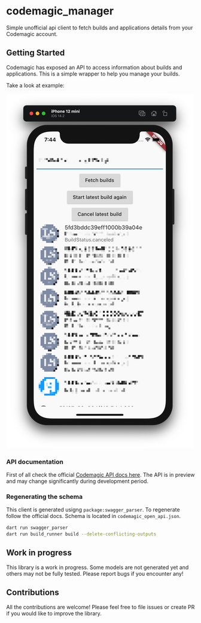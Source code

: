 # codemagic_manager

Simple unofficial api client to fetch builds and applications details from your Codemagic account.

## Getting Started

Codemagic has exposed an API to access information about builds and applications. This is a simple wrapper to help you manage your builds.

Take a look at example:

![example app](https://github.com/orestesgaolin/codemagic_manager/raw/master/codemagic_manager/img/screenshot.png)

### API documentation

First of all check the official [Codemagic API docs here](https://docs.codemagic.io/rest-api/overview/). The API is in preview and may change significantly during development period.

### Regenerating the schema

This client is generated usigng `package:swagger_parser`. To regenerate follow the official docs. Schema is located in `codemagic_open_api.json`.

```sh
dart run swagger_parser
dart run build_runner build --delete-conflicting-outputs
```

## Work in progress

This library is a work in progress. Some models are not generated yet and others may not be fully tested. Please report bugs if you encounter any!

## Contributions

All the contributions are welcome! Please feel free to file issues or create PR if you would like to improve the library. 